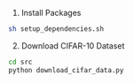 1. Install Packages

```bash
sh setup_dependencies.sh
```

2. Download CIFAR-10 Dataset

```bash
cd src
python download_cifar_data.py
```


  